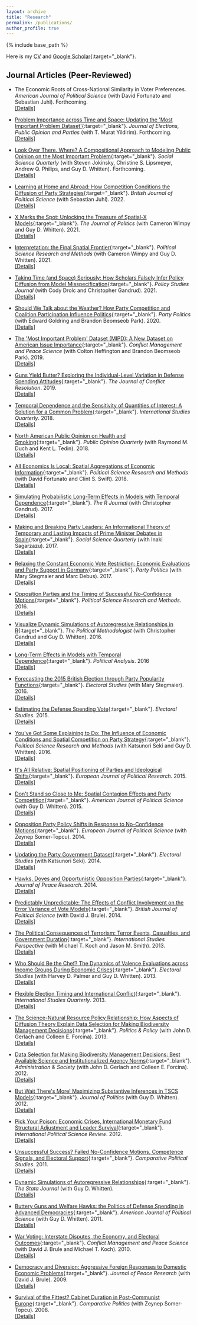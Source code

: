 ```yaml
---
layout: archive
title: "Research"
permalink: /publications/
author_profile: true
---
```


{% include base_path %}

<!-- Google tag (gtag.js) -->
<script async src="https://www.googletagmanager.com/gtag/js?id=G-QEWGZLYJNT"></script>
<script>
  window.dataLayer = window.dataLayer || [];
  function gtag(){dataLayer.push(arguments);}
  gtag('js', new Date());

  gtag('config', 'G-QEWGZLYJNT');
</script>

Here is my [CV](/files/CV.pdf) and [Google Scholar](https://scholar.google.com/citations?user=mf4yXbAAAAAJ&hl=en){:target="_blank"}.

## Journal Articles (Peer-Reviewed)
* The Economic Roots of Cross-National Similarity in Voter Preferences. *American Journal of Political Science* (with David Fortunato and Sebastian Juhl).  Forthcoming.  
  [[Details]](../_publications/similarity.md)

* [Problem Importance across Time and Space: Updating the 'Most Important Problem Dataset'](https://doi.org/10.1080/17457289.2024.2337424){:target="_blank"}. *Journal of Elections, Public Opinion and Parties* (with T. Murat Yildirim). Forthcoming.  
  [[Details]](../_publications/mipd2.md)

* [Look Over There. Where? A Compositional Approach to Modeling Public Opinion on the Most Important Problem](https://doi.org/10.1111/ssqu.13360){:target="_blank"}. *Social Science Quarterly* (with Steven Jokinsky, Christine S. Lipsmeyer, Andrew Q. Philips, and Guy D. Whitten).  Forthcoming.  
  [[Details]](../_publications/compmip.md)

* [Learning at Home and Abroad: How Competition Conditions the Diffusion of Party Strategies](https://doi.org/10.1017/S0007123420000769){:target="_blank"}. *British Journal of Political Science* (with Sebastian Juhl). 2022.  
  [[Details]](../_publications/learning.md)

* [X Marks the Spot: Unlocking the Treasure of Spatial-X Models](https://doi.org/10.1086/710089){:target="_blank"}. *The Journal of Politics* (with Cameron Wimpy and Guy D. Whitten).  2021.  
  [[Details]](../_publications/xmarks.md)

* [Interpretation: the Final Spatial Frontier](https://doi.org/10.1017/psrm.2019.9){:target="_blank"}. *Political Science Research and Methods* (with Cameron Wimpy and Guy D. Whitten).  2021.    
  [[Details]](../_publications/frontier.md)

* [Taking Time (and Space) Seriously: How Scholars Falsely Infer Policy Diffusion from Model Misspecification](https://doi.org/10.1111/psj.12374){:target="_blank"}. *Policy Studies Journal* (with Cody Drolc and Christopher Gandrud).  2021.  
  [[Details]](../_publications/taking.md)

* [Should We Talk about the Weather? How Party Competition and Coalition Participation Influence Politics](https://doi.org/10.1177/1354068818806545){:target="_blank"}. *Party Politics* (with Edward Goldring and Brandon Beomseob Park).  2020.  
  [[Details]](../_publications/weather.md)

* [The 'Most Important Problem' Dataset (MIPD): A New Dataset on American Issue Importance](https://doi.org/10.1177/0738894217691463){:target="_blank"}. *Conflict Management and Peace Science* (with Colton Heffington and Brandon Beomseob Park).  2019.  
  [[Details]](https://williamslaro.github.io/talks/dataset2)

* [Guns Yield Butter? Exploring the Individual-Level Variation in Defense Spending Attitudes](https://doi.org/10.1177/0022002718785969){:target="_blank"}. *The Journal of Conflict Resolution*.  2019.    
  [[Details]](../_publications/gvb.md)

* [Temporal Dependence and the Sensitivity of Quantities of Interest: A Solution for a Common Problem](https://doi.org/10.1093/isq/sqy036){:target="_blank"}. *International Studies Quarterly*.  2018.    
  [[Details]](../_publications/td.md)

* [North American Public Opinion on Health and Smoking](https://doi.org/10.1093/poq/nfx034){:target="_blank"}. *Public Opinion Quarterly* (with Raymond M. Duch and Kent L. Tedin).  2018.    
  [[Details]](../_publications/smoking.md)

* [All Economics Is Local: Spatial Aggregations of Economic Information](https://doi.org/10.1017/psrm.2016.26){:target="_blank"}. *Political Science Research and Methods* (with David Fortunato and Clint S. Swift).  2018.  
  [[Details]](../_publications/local.md)

* [Simulating Probabilistic Long-Term Effects in Models with Temporal Dependence](https://journal.r-project.org/archive/2017/RJ-2017-059/index.html){:target="_blank"}. *The R Journal* (with Christopher Gandrud).  2017.    
  [[Details]](../_publications/pltesim.md)

* [Making and Breaking Party Leaders: An Informational Theory of Temporary and Lasting Impacts of Prime Minister Debates in Spain](https://doi.org/10.1111/ssqu.12446){:target="_blank"}. *Social Science Quarterly* (with Inaki Sagarzazu).  2017.    
  [[Details]](../_publications/leaders.md)

* [Relaxing the Constant Economic Vote Restriction: Economic Evaluations and Party Support in Germany](https://doi.org/10.1177/1354068815593458){:target="_blank"}. *Party Politics* (with Mary Stegmaier and Marc Debus).  2017.    
  [[Details]](../_publications/cev.md)

* [Opposition Parties and the Timing of Successful No-Confidence Motions](https://doi.org/10.1017/psrm.2015.12){:target="_blank"}. *Political Science Research and Methods*.  2016.    
  [[Details]](../_publications/timing.md)

* [Visualize Dynamic Simulations of Autoregressive Relationships in R](https://thepoliticalmethodologist.wordpress.com/wp-content/uploads/2016/08/tpm_v23_n2.pdf){:target="_blank"}. *The Political Methodologist* (with Christopher Gandrud and Guy D. Whitten).  2016.  
  [[Details]](../_publications/dynsimr.md)

* [Long-Term Effects in Models with Temporal Dependence](https://doi.org/10.1093/pan/mpw009){:target="_blank"}. *Political Analysis*.  2016  
  [[Details]](../_publications/plte.md)

* [Forecasting the 2015 British Election through Party Popularity Functions](https://doi.org/10.1016/j.electstud.2015.11.011){:target="_blank"}. *Electoral Studies* (with Mary Stegmaier).  2016.    
  [[Details]](../_publications/forecast.md)

* [Estimating the Defense Spending Vote](https://doi.org/10.1016/j.electstud.2015.03.020){:target="_blank"}. *Electoral Studies*.  2015.    
  [[Details]](../_publications/dsv.md)

* [You've Got Some Explaining to Do: The Influence of Economic Conditions and Spatial Competition on Party Strategy](https://doi.org/10.1017/psrm.2015.13){:target="_blank"}. *Political Science Research and Methods* (with Katsunori Seki and Guy D. Whitten).  2016.    
  [[Details]](../_publications/econtalk.md)

* [It's All Relative: Spatial Positioning of Parties and Ideological Shifts](https://doi.org/10.1111/1475-6765.12063){:target="_blank"}. *European Journal of Political Research*.  2015.    
  [[Details]](../_publications/relative.md)

* [Don't Stand so Close to Me: Spatial Contagion Effects and Party Competition](https://doi.org/10.1111/ajps.12124){:target="_blank"}. *American Journal of Political Science* (with Guy D. Whitten).  2015.    
  [[Details]](../_publications/stand.md)

* [Opposition Party Policy Shifts in Response to No-Confidence Motions](https://doi.org/10.1111/1475-6765.12038){:target="_blank"}. *European Journal of Political Science* (with Zeynep Somer-Topcu).  2014.    
  [[Details]](../_publications/shifts.md)

* [Updating the Party Government Dataset](https://doi.org/10.1016/j.electstud.2013.10.001){:target="_blank"}. *Electoral Studies* (with Katsunori Seki).  2014.    
  [[Details]](../_publications/pg.md)

* [Hawks, Doves and Opportunistic Opposition Parties](https://doi.org/10.1177/0022343313506029){:target="_blank"}. *Journal of Peace Research*.  2014.    
  [[Details]](../_publications/hawks.md)

* [Predictably Unpredictable: The Effects of Conflict Involvement on the Error Variance of Vote Models](https://doi.org/10.1017/S000712341200083X){:target="_blank"}. *British Journal of Political Science* (with David J. Brule).  2014.    
  [[Details]](../_publications/predict.md)

* [The Political Consequences of Terrorism: Terror Events, Casualties, and Government Duration](https://doi.org/10.1111/j.1528-3585.2012.00498.x){:target="_blank"}. *International Studies Perspective* (with Michael T. Koch and Jason M. Smith).  2013.    
  [[Details]](../_publications/terror.md)

* [Who Should Be the Chef? The Dynamics of Valence Evaluations across Income Groups During Economic Crises](https://doi.org/10.1016/j.electstud.2013.05.014){:target="_blank"}. *Electoral Studies* (with Harvey D. Palmer and Guy D. Whitten).  2013.    
  [[Details]](../_publications/chef.md)

* [Flexible Election Timing and International Conflict](https://doi.org/10.1111/isqu.12054){:target="_blank"}. *International Studies Quarterly*.  2013.    
  [[Details]](../_publications/flexible.md)

* [The Science-Natural Resource Policy Relationship: How Aspects of Diffusion Theory Explain Data Selection for Making Biodiversity Management Decisions](https://doi.org/10.1111/polp.12017){:target="_blank"}. *Politics & Policy* (with John D. Gerlach and Colleen E. Forcina).  2013.    
  [[Details]](../_publications/jay2.md)

* [Data Selection for Making Biodiversity Management Decisions: Best Available Science and Institutionalized Agency Norms](https://doi.org/10.1177/0095399712451886){:target="_blank"}. *Administration & Society* (with John D. Gerlach and Colleen E. Forcina).  2012.    
  [[Details]](../_publications/jay1.md)

* [But Wait There's More! Maximizing Substantive Inferences in TSCS Models](https://doi.org/10.1017/S0022381612000473){:target="_blank"}. *Journal of Politics* (with Guy D. Whitten).  2012.    
  [[Details]](../_publications/butwait.md)

* [Pick Your Poison: Economic Crises, International Monetary Fund Structural Adjustment and Leader Survival](https://doi.org/10.1177/0192512111399006){:target="_blank"}. *International Political Science Review*.  2012.    
  [[Details]](../_publications/poison.md)

* [Unsuccessful Success? Failed No-Confidence Motions, Competence Signals, and Electoral Support](https://doi.org/10.1177/0010414011407470){:target="_blank"}. *Comparative Political Studies*.  2011.    
  [[Details]](../_publications/success.md)

* [Dynamic Simulations of Autoregressive Relationships](https://journals.sagepub.com/doi/pdf/10.1177/1536867X1201100405){:target="_blank"}. *The Stata Journal* (with Guy D. Whitten).  
  [[Details]](../_publications/dynsimstata.md)

* [Buttery Guns and Welfare Hawks: the Politics of Defense Spending in Advanced Democracies](https://doi.org/10.1111/j.1540-5907.2010.00479.x){:target="_blank"}. *American Journal of Political Science* (with Guy D. Whitten).  2011.    
  [[Details]](../_publications/butteryguns.md)

* [War Voting: Interstate Disputes, the Economy, and Electoral Outcomes](https://doi.org/10.1177/0738894210379328){:target="_blank"}. *Conflict Management and Peace Science* (with David J. Brule and Michael T. Koch).  2010.    
  [[Details]](../_publications/warvoting.md)

* [Democracy and Diversion: Aggressive Foreign Responses to Domestic Economic Problems](https://doi.org/10.1177/0022343309339248){:target="_blank"}. *Journal of Peace Research* (with David J. Brule).  2009.    
  [[Details]](../_publications/diversion.md)

* [Survival of the Fittest? Cabinet Duration in Post-Communist Europe](https://doi.org/10.5129/001041508X12911362383075){:target="_blank"}. *Comparative Politics* (with Zeynep Somer-Topcu).  2008.    
  [[Details]](../_publications/fittest.md)
    
